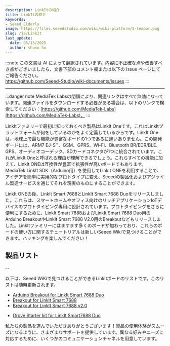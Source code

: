```yaml
---
description: LinkItの紹介
title: LinkItの紹介
keywords:
- Seeed_Elderly
image: https://files.seeedstudio.com/wiki/wiki-platform/S-tempor.png
slug: /ja/LinkIt
last_update:
  date: 05/15/2025
  author: shuxu hu
---
```

:::note
この文書は AI によって翻訳されています。内容に不正確な点や改善すべき点がございましたら、文書下部のコメント欄または以下の Issue ページにてご報告ください。  
https://github.com/Seeed-Studio/wiki-documents/issues
:::

---

:::danger note
MediaTek Labsの閉鎖により、関連リンクはすべて無効になっています。関連ファイルをダウンロードする必要がある場合は、以下のリンクで検索してください：[https://github.com/MediaTek-Labs](https://github.com/MediaTek-Labs)。
:::

LinkItファミリーで最初に知っておくべき製品はLinkIt Oneです。これはLinkItプラットフォームが何をしているのかをよく定義しているからです。LinkIt Oneは、地球上で最も機能が豊富なボードの1つであるに違いありません。この開発ボードには、ARM7 EJ-S™、GSM、GPRS、Wi-Fi、Bluetooth BR/EDR/BLE、GPS、オーディオコーデック、SDカードコネクタが1つに統合されています。これがLinkIt Oneと呼ばれる理由が理解できるでしょう。これらすべての機能に加えて、LinkIt ONEは互換性が豊富で拡張性が高いボードでもあります。MediaTek LinkIt SDK（Arduino用）を使用してLinkIt ONEを利用することで、アイデアを簡単に実用的なプロトタイプに変え、Seeedの製品化およびアジャイル製造サービスを通じてそれを現実のものにすることができます。

LinkIt ONEの後、LinkIt Smart 7688とLinkIt Smart 7688 Duoをリリースしました。これらは、スマートホームやオフィス向けのリッチアプリケーションIoTデバイスのプロトタイピング専用に設計されています。プロトタイピングをさらに便利にするために、LinkIt Smart 7688およびLinkIt Smart 7688 Duo用のArduino BreakoutやLinkIt Smart 7688 V2.0用のBreakoutなどもリリースしました。LinkItファミリーにはますます多くのボードが加わっており、これらのボードの使い方に関するチュートリアルは新しいSeeed Wikiで見つけることができます。ハッキングを楽しんでください！

## 製品リスト
--

以下は、Seeed WiKiで見つけることができるLinkItボードのリストです。このリストは随時更新されます。

- [Arduino Breakout for LinkIt Smart 7688 Duo](/ja/Arduino_Breakout_for_LinkIt_Smart_7688_Duo/)
- [Breakout for LinkIt Smart 7688](/ja/Arduino_Breakout_for_LinkIt_Smart_7688_Duo/)
- [Breakout for LinkIt Smart 7688 v2.0](/ja/Breakout_for_LinkIt_Smart_7688_v2.0/)
<!-- - [Grove - Starter Kit for LinkIt ONE](/ja/_Grove-Starter_Kit_for_LinkIt_ONE/) -->
<!-- - [Grove Breakout for LinkIt Smart 7688 Duo](/ja/_Grove_Breakout_for_LinkIt_Smart_7688_Duo/) -->
- [Grove Starter kit for LinkIt Smart7688 Duo](/ja/Grove_Starter_kit_for_LinkIt_Smart7688_Duo/)
<!-- - [LinkIt ONE](/ja/LinkIt_ONE/) -->
<!-- - [LinkIt Smart 7688](/ja/LinkIt_Smart_7688/) -->
<!-- - [LinkIt Smart 7688 Duo](/ja/LinkIt_Smart_7688_Duo/) -->
<!-- - [Linkit Connect 7681](/ja/Linkit_Connect_7681/) -->
<!-- - [Sidekick Basic Kit for LinkIt ONE](/ja/Sidekick_Basic_Kit_for_LinkIt_ONE/) -->

私たちの製品を選んでいただきありがとうございます！製品の使用体験がスムーズになるように、さまざまなサポートを提供しています。異なる好みやニーズに対応するために、いくつかのコミュニケーションチャネルを用意しています。

<div class="button_tech_support_container">
<a href="https://forum.seeedstudio.com/" class="button_forum"></a> 
<a href="https://www.seeedstudio.com/contacts" class="button_email"></a>
</div>

<div class="button_tech_support_container">
<a href="https://discord.gg/eWkprNDMU7" class="button_discord"></a> 
<a href="https://github.com/Seeed-Studio/wiki-documents/discussions/69" class="button_discussion"></a>
</div>